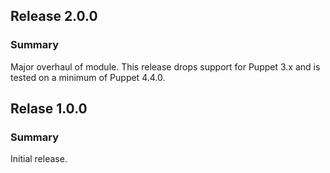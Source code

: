 ## Release 2.0.0

### Summary

Major overhaul of module. This release drops support for Puppet 3.x and is
tested on a minimum of Puppet 4.4.0.

## Relase 1.0.0

### Summary

Initial release.
